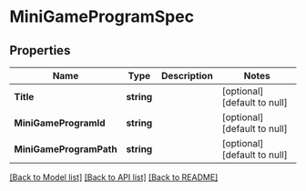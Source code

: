 # MiniGameProgramSpec

## Properties
Name | Type | Description | Notes
------------ | ------------- | ------------- | -------------
**Title** | **string** |  | [optional] [default to null]
**MiniGameProgramId** | **string** |  | [optional] [default to null]
**MiniGameProgramPath** | **string** |  | [optional] [default to null]

[[Back to Model list]](../README.md#documentation-for-models) [[Back to API list]](../README.md#documentation-for-api-endpoints) [[Back to README]](../README.md)


